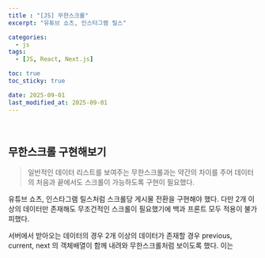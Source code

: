 ```yaml
---
title : "[JS] 무한스크롤"
excerpt: "유튜브 쇼츠, 인스타그램 릴스"

categories:
  - js
tags:
  - [JS, React, Next.js]

toc: true
toc_sticky: true

date: 2025-09-01
last_modified_at: 2025-09-01
---
```

<br>

## 무한스크롤 구현해보기

> 일반적인 데이터 리스트를 보여주는 무한스크롤과는 약간의 차이를 주어 데이터의 처음과 끝에서도 스크롤이 가능하도록 구현이 필요했다.

유튜브 쇼츠, 인스타그램 릴스처럼 스크롤당 게시물 전환을 구현해야 했다. 다만 2개 이상의 데이터만 존재해도 무조건적인 스크롤이 필요했기에 백과 프론트 모두 적용이 불가피했다.

서버에서 받아오는 데이터의 경우 2개 이상의 데이터가 존재할 경우 previous, current, next 의 객체배열이 함께 내려와 무한스크롤처럼 보이도록 했다.
이는 